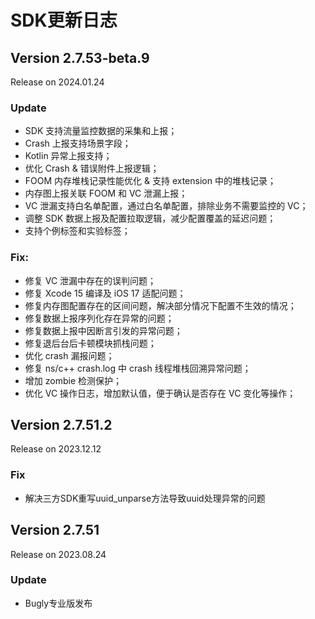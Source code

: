 # SDK更新日志

## Version 2.7.53-beta.9

Release on 2024.01.24

### Update

* SDK 支持流量监控数据的采集和上报；
* Crash 上报支持场景字段；
* Kotlin 异常上报支持；
* 优化 Crash & 错误附件上报逻辑；
* FOOM 内存堆栈记录性能优化 & 支持 extension 中的堆栈记录；
* 内存图上报关联 FOOM 和 VC 泄漏上报；
* VC 泄漏支持白名单配置，通过白名单配置，排除业务不需要监控的 VC；
* 调整 SDK 数据上报及配置拉取逻辑，减少配置覆盖的延迟问题；
* 支持个例标签和实验标签；

### Fix:

* 修复 VC 泄漏中存在的误判问题；
* 修复 Xcode 15 编译及 iOS 17 适配问题；
* 修复内存图配置存在的区间问题，解决部分情况下配置不生效的情况；
* 修复数据上报序列化存在异常的问题；
* 修复数据上报中因断言引发的异常问题；
* 修复退后台后卡顿模块抓栈问题；
* 优化 crash 漏报问题；
* 修复 ns/c++ crash.log 中 crash 线程堆栈回溯异常问题；
* 增加 zombie 检测保护；
* 优化 VC 操作日志，增加默认值，便于确认是否存在 VC 变化等操作；

## Version 2.7.51.2

Release on 2023.12.12

### Fix

* 解决三方SDK重写uuid_unparse方法导致uuid处理异常的问题


## Version 2.7.51

Release on 2023.08.24

### Update

* Bugly专业版发布

